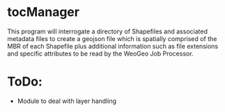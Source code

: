 tocManager
==========

This program will interrogate a directory of Shapefiles and associated metadata files to create a geojson file which is spatially comprised of the MBR of each Shapefile plus additional information such as file extensions and specific attributes to be read by the WeoGeo Job Processor.

ToDo:
=====
- Module to deal with layer handling
